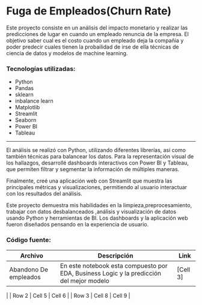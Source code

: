 # Fuga de Empleados(Churn Rate)  

Este proyecto consiste en un análisis del impacto monetario y realizar las predicciones de lugar en cuando un empleado renuncia de la empresa. El objetivo saber cual es el costo cuando un empleado deja la compañia y poder predecir cuales tienen la probailidad de irse de ella técnicas de ciencia de datos y modelos de machine learning.  
### Tecnologías utilizadas:
- Python
- Pandas
- sklearn
- inbalance learn
- Matplotlib
- Streamlit
- Seaborn
- Power BI
- Tableau
________________________________________
El análisis se realizó con Python, utilizando diferentes librerías, asi como también técnicas para balancear los datos.
Para la representación visual de los hallazgos, desarrollé dashboards interactivos con Power BI y Tableau, que permiten filtrar y segmentar la información de múltiples maneras.    

Finalmente, creé una aplicación web con Streamlit que muestra las principales métricas y visualizaciones, permitiendo al usuario interactuar con los resultados del análisis.    

Este proyecto demuestra mis habilidades en la limpieza,preprocesamiento, trabajar con datos desbalanceados ,análisis y visualización de datos usando Python y herramientas de BI. Los dashboards y la aplicación web fueron diseñados pensando en la experiencia de usuario. 

### Código fuente: 
| Archivo | Descripción | Link |
|----------|----------|----------|
| Abandono De empleados  | En este notebook esta compuesto por EDA, Business Logic y la predicción del mejor modelo  | [Cell 3]
 |
| Row 2    | Cell 5   | Cell 6   |
| Row 3    | Cell 8   | Cell 9   |

